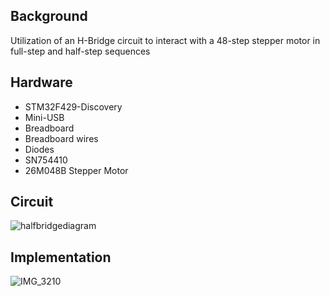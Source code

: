 ## Background
Utilization of an H-Bridge circuit to interact with a 48-step stepper motor in full-step and half-step sequences

## Hardware 
* STM32F429-Discovery 
* Mini-USB
* Breadboard
* Breadboard wires
* Diodes
* SN754410
* 26M048B Stepper Motor


## Circuit
![halfbridgediagram](https://github.com/luciancheng/Cpp-Projects/assets/121974540/3a244cd0-c9ed-4cad-9349-f5a51571ce84)


## Implementation
![IMG_3210](https://github.com/luciancheng/Cpp-Projects/assets/121974540/b4ea451d-b60d-45c3-96a6-0c9df729b603)






